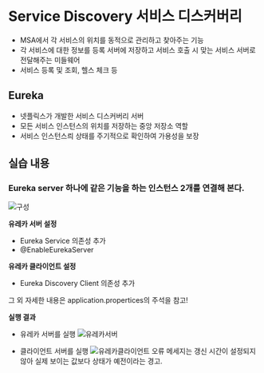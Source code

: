 # Service Discovery 서비스 디스커버리
- MSA에서 각 서비스의 위치를 동적으로 관리하고 찾아주는 기능
- 각 서비스에 대한 정보를 등록 서버에 저장하고 서비스 호출 시 맞는 서비스 서버로 전달해주는 미들웨어
- 서비스 등록 및 조회, 헬스 체크 등

## Eureka
- 넷플릭스가 개발한 서비스 디스커버리 서버
- 모든 서비스 인스턴스의 위치를 저장하는 중앙 저장소 역할
- 서비스 인스턴스릐 상태를 주기적으로 확인하여 가용성을 보장


## 실습 내용
### Eureka server 하나에 같은 기능을 하는 인스턴스 2개를 연결해 본다.
![구성](/images/practice_eureka.png)

**유레카 서버 설정**
- Eureka Service 의존성 추가
- @EnableEurekaServer

**유레카 클라이언트 설정**
- Eureka Discovery Client 의존성 추가

그 외 자세한 내용은 application.propertices의 주석을 참고!

**실행 결과**
- 유레카 서버를 실행
![유레카서버](/images/eureka_server_19090.png)

- 클라이언트 서버를 실행
![유레카클라이언트](/images/eureka_server_19090_connect.png)
오류 메세지는 갱신 시간이 설정되지 않아 실제 보이는 값보다 상태가 예전이라는 경고.